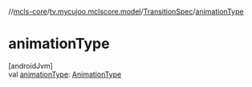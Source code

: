 //[mcls-core](../../../index.md)/[tv.mycujoo.mclscore.model](../index.md)/[TransitionSpec](index.md)/[animationType](animation-type.md)

# animationType

[androidJvm]\
val [animationType](animation-type.md): [AnimationType](../../tv.mycujoo.mclscore.entity/-animation-type/index.md)
